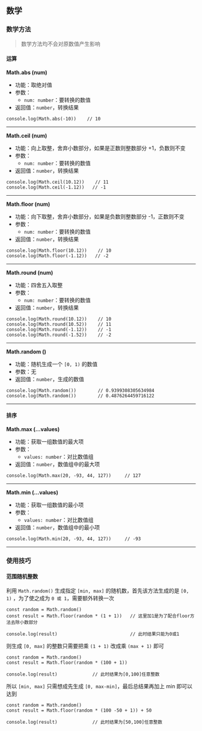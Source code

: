 ## 数学

### 数学方法

> 数学方法均不会对原数值产生影响

#### 运算

**Math.abs (num)**

- 功能：取绝对值
- 参数：
  - `num: number`：要转换的数值
- 返回值：`number`，转换结果

```tsx
console.log(Math.abs(-10))    // 10
```

------

**Math.ceil (num)**

- 功能：向上取整，舍弃小数部分，如果是正数则整数部分 +1，负数则不变
- 参数：
  - `num: number`：要转换的数值
- 返回值：`number`，转换结果

```tsx
console.log(Math.ceil(10.12))    // 11
console.log(Math.ceil(-1.12))   // -1
```

------

**Math.floor (num)**

- 功能：向下取整，舍弃小数部分，如果是负数则整数部分 -1，正数则不变
- 参数：
  - `num: number`：要转换的数值
- 返回值：`number`，转换结果

```tsx
console.log(Math.floor(10.12))    // 10
console.log(Math.floor(-1.12))   // -2
```

------

**Math.round (num)**

- 功能：四舍五入取整
- 参数：
  - `num: number`：要转换的数值
- 返回值：`number`，转换结果

```tsx
console.log(Math.round(10.12))    // 10
console.log(Math.round(10.52))    // 11
console.log(Math.round(-1.12))    // -1
console.log(Math.round(-1.52))    // -2
```

------

**Math.random ()**

- 功能：随机生成一个 `[0, 1)` 的数值
- 参数：无
- 返回值：`number`，生成的数值

```tsx
console.log(Math.random())        // 0.9399308305634984
console.log(Math.random())        // 0.4876264459716122
```



------

#### 排序

**Math.max (...values)**

- 功能：获取一组数值的最大项
- 参数：
  - `values: number`：对比数值组
- 返回值：`number`，数值组中的最大项

```tsx
console.log(Math.max(20, -93, 44, 127))     // 127
```

-----

**Math.min (...values)**

- 功能：获取一组数值的最小项
- 参数：
  - `values: number`：对比数值组
- 返回值：`number`，数值组中的最小项

```tsx
console.log(Math.min(20, -93, 44, 127))     // -93
```



-----

### 使用技巧

#### 范围随机整数

利用 `Math.random()` 生成指定 `[min, max]` 的随机数，首先该方法生成的是 `[0, 1)` ，为了使之成为 `0 或 1`，需要额外转换一次

```tsx
const random = Math.random()
const result = Math.floor(random * (1 + 1))   // 这里加1是为了配合floor方法去除小数部分

console.log(result)                           // 此时结果只能为0或1
```

则生成 `[0, max]` 的整数只需要把乘 `(1 + 1)` 改成乘 `(max + 1)` 即可

```tsx
const random = Math.random()
const result = Math.floor(random * (100 + 1))   

console.log(result)             // 此时结果为[0,100]任意整数
```

所以 `[min, max]` 只需想成先生成 `[0, max-min]`，最后总结果再加上 min 即可以达到

```tsx
const random = Math.random()
const result = Math.floor(random * (100 -50 + 1)) + 50  

console.log(result)             // 此时结果为[50,100]任意整数
```

